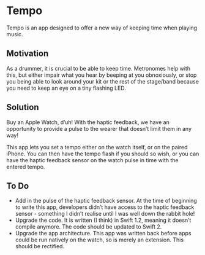 # Tempo

Tempo is an app designed to offer a new way of keeping time when playing music.

## Motivation

As a drummer, it is crucial to be able to keep time. Metronomes help with this, but either impair what you hear by beeping at you obnoxiously, or stop you being able to look around your kit or the rest of the stage/band because you need to keep an eye on a tiny flashing LED.

## Solution
Buy an Apple Watch, d’uh! With the haptic feedback, we have an opportunity to provide a pulse to the wearer that doesn’t limit them in any way!

This app lets you set a tempo either on the watch itself, or on the paired iPhone. You can then have the tempo flash if you should so wish, or you can have the haptic feedback sensor on the watch pulse in time with the entered tempo.

## To Do
* Add in the pulse of the haptic feedback sensor. At the time of beginning to write this app, developers didn’t have access to the haptic feedback sensor - something I didn’t realise until I was well down the rabbit hole!
* Upgrade the code. It is written (I think) in Swift 1.2, meaning it doesn’t compile anymore. The code should be updated to Swift 2.
* Upgrade the app architecture. This app was written back before apps could be run natively on the watch, so is merely an extension. This should be rectified.